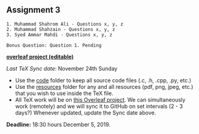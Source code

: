 ## Assignment 3

	1. Muhammad Shahrom Ali - Questions x, y, z
	2. Muhammad Shahzain - Questions x, y, z
	3. Syed Ammar Mahdi - Questions x, y, z

	Bonus Question: Question 1. Pending 


**[overleaf project (editable)](https://www.overleaf.com/6548871151wjpkjwrjpfnn)**

_Last TeX Sync date_: November 24th Sunday

- Use the [code](/code) folder to keep all source code files (.c, .h, .cpp, .py, etc.)
- Use the [resources](/resources) folder for any and all resources (pdf, png, jpeg, etc.) that you wish to use inside the TeX file.
- All TeX work will be on [this Overleaf project](https://www.overleaf.com/6548871151wjpkjwrjpfnn). We can simultaneously work (remotely) and we will sync it to GitHub on set intervals (2 - 3 days?) Whenever updated, update the Sync date above.


**Deadline:** 18:30 hours December 5, 2019. 

